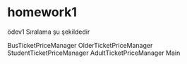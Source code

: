 # homework1
ödev1
Sıralama şu şekildedir 

BusTicketPriceManager
OlderTicketPriceManager
StudentTicketPriceManager
AdultTicketPriceManager
Main
